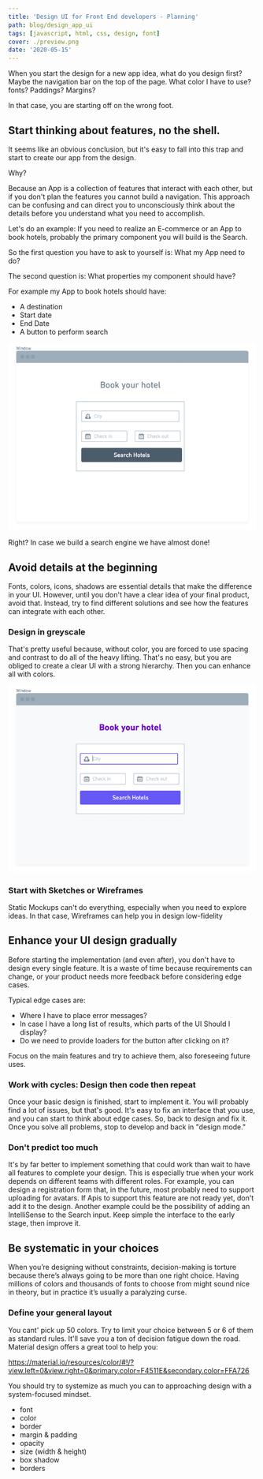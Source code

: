 ```yaml
---
title: 'Design UI for Front End developers - Planning'
path: blog/design_app_ui
tags: [javascript, html, css, design, font]
cover: ./preview.png
date: '2020-05-15'
---
```


When you start the design for a new app idea, what do you design first? 
Maybe the navigation bar on the top of the page.
What color I have to use? fonts? Paddings? Margins?

In that case, you are starting off on the wrong foot.

## Start thinking about features, no the shell.

It seems like an obvious conclusion, but it's easy to fall into this trap and start to create our app from the design.

Why?

Because an App is a collection of features that interact with each other, but if you don't plan the features you cannot build a navigation.
This approach can be confusing and can direct you to unconsciously think about the details before you understand what you need to accomplish.

Let's do an example:
If you need to realize an E-commerce or an App to book hotels, probably the primary component you will build is the Search.

So the first question you have to ask to yourself is:
What my App need to do?

The second question is:
What properties my component should have?

For example my App to book hotels should have:
- A destination
- Start date
- End Date
- A button to perform search

![Wireframe minimal](./image-0.png)

Right? In case we build a search engine we have almost done!

## Avoid details at the beginning

Fonts, colors, icons, shadows are essential details that make the difference in your UI. However, until you don't have a clear idea of your final product, avoid that. 
Instead, try to find different solutions and see how the features can integrate with each other.

### Design in greyscale

That's pretty useful because, without color, you are forced to use spacing and contrast to do all of the heavy lifting. That's no easy, but you are obliged to create a clear UI with a strong hierarchy. Then you can enhance all with colors.

![Wireframe minimal](./image-1.png)

### Start with Sketches or Wireframes

Static Mockups can't do everything, especially when you need to explore ideas. In that case, Wireframes can help you in design low-fidelity

## Enhance your UI design gradually

Before starting the implementation (and even after), you don't have to design every single feature. It is a waste of time because requirements can change, or your product needs more feedback before considering edge cases. 

Typical edge cases are:

- Where I have to place error messages?
- In case I have a long list of results, which parts of the UI Should I display?
- Do we need to provide loaders for the button after clicking on it?

Focus on the main features and try to achieve them, also foreseeing future uses.

### Work with cycles: Design then code then repeat

Once your basic design is finished, start to implement it. You will probably find a lot of issues, but that's good. It's easy to fix an interface that you use, and you can start to think about edge cases.
So, back to design and fix it.
Once you solve all problems, stop to develop and back in "design mode."

### Don't predict too much

It's by far better to implement something that could work than wait to have all features to complete your design. This is especially true when your work depends on different teams with different roles.
For example, you can design a registration form that, in the future, most probably need to support uploading for avatars.
If Apis to support this feature are not ready yet, don't add it to the design.
Another example could be the possibility of adding an IntelliSense to the Search input.
Keep simple the interface to the early stage, then improve it.

## Be systematic in your choices

When you’re designing without constraints, decision-making is torture because there’s always going to be more than one right choice.
Having millions of colors and thousands of fonts to choose from might sound nice in theory, but in practice it’s usually a paralyzing curse.

### Define your general layout
You cant' pick up 50 colors. Try to limit your choice between 5 or 6 of them as standard rules. It'll save you a ton of decision fatigue down the road.
Material design offers a great tool to help you:

https://material.io/resources/color/#!/?view.left=0&view.right=0&primary.color=F4511E&secondary.color=FFA726

You should try to systemize as much you can to approaching design with a system-focused mindset.
- font
- color
- border
- margin & padding
- opacity
- size (width & height)
- box shadow
- borders